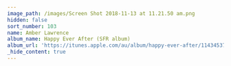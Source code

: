 ```yaml
---
image_path: /images/Screen Shot 2018-11-13 at 11.21.50 am.png
hidden: false
sort_number: 103
name: Amber Lawrence
album_name: Happy Ever After (SFR album)
album_url: 'https://itunes.apple.com/au/album/happy-ever-after/1143453757'
_hide_content: true
---
```

